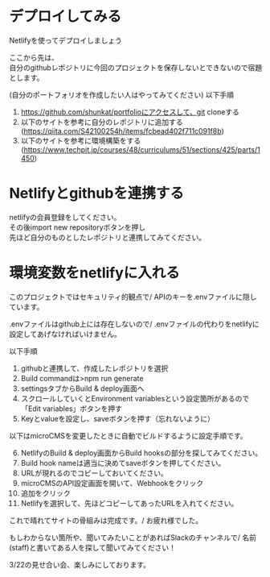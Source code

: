 # デプロイしてみる
Netlifyを使ってデプロイしましょう

ここから先は、\
自分のgithubレポジトリに今回のプロジェクトを保存しないとできないので宿題とします。

(自分のポートフォリオを作成したい人はやってみてください)
以下手順
1. https://github.com/shunkat/portfolioにアクセスして、git cloneする
2. 以下のサイトを参考に自分のレポジトリに追加する(https://qiita.com/S42100254h/items/fcbead402f711c091f8b)
3. 以下のサイトを参考に環境構築をする(https://www.techpit.jp/courses/48/curriculums/51/sections/425/parts/1450)


# Netlifyとgithubを連携する
netlifyの会員登録をしてください。\
その後import new repositoryボタンを押し\
先ほど自分のものとしたレポジトリと連携してみてください。

# 環境変数をnetlifyに入れる
このプロジェクトではセキュリティ的観点で/
APIのキーを.envファイルに隠しています。

.envファイルはgithub上には存在しないので/
.envファイルの代わりをnetlifyに設定してあげなければいけません。

以下手順
1. githubと連携して、作成したレポジトリを選択
2. Build commandは>npm run generate
3. settingsタブからBuild & deploy画面へ
4. スクロールしていくとEnvironment variablesという設定箇所があるので「Edit variables」ボタンを押す
5. Keyとvalueを設定し、saveボタンを押す（忘れないように）

以下はmicroCMSを変更したときに自動でビルドするように設定手順です。

6. NetlifyのBuild & deploy画面からBuild hooksの部分を探してみてください。
7. Build hook nameは適当に決めてsaveボタンを押してください。
8. URLが現れるのでコピーしておいてください。
9. microCMSのAPI設定画面を開いて、Webhookをクリック
10. 追加をクリック
11. Netlifyを選択して、先ほどコピーしてあったURLを入れてください。

これで晴れてサイトの骨組みは完成です。/
お疲れ様でした。

もしわからない箇所や、聞いてみたいことがあればSlackのチャンネルで/
名前(staff)と書いてある人を探して聞いてみてください！

3/22の見せ合い会、楽しみにしております。
